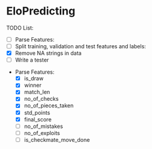# EloPredicting
TODO List:
  - [ ] Parse Features:
  - [ ] Split training, validation and test features and labels:
  - [x] Remove NA strings in data
  - [ ] Write a tester

* Parse Features:
  - [x] is_draw
  - [x] winner
  - [x] match_len
  - [x] no_of_checks
  - [x] no_of_pieces_taken
  - [x] std_points
  - [x] final_score
  - [ ] no_of_mistakes
  - [ ] no_of_exploits
  - [ ] is_checkmate_move_done
